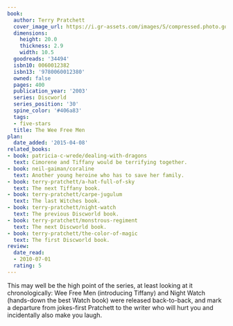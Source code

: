 ```yaml
---
book:
  author: Terry Pratchett
  cover_image_url: https://i.gr-assets.com/images/S/compressed.photo.goodreads.com/books/1443764106l/34494._SY475_.jpg
  dimensions:
    height: 20.0
    thickness: 2.9
    width: 10.5
  goodreads: '34494'
  isbn10: 0060012382
  isbn13: '9780060012380'
  owned: false
  pages: 400
  publication_year: '2003'
  series: Discworld
  series_position: '30'
  spine_color: '#406a83'
  tags:
  - five-stars
  title: The Wee Free Men
plan:
  date_added: '2015-04-08'
related_books:
- book: patricia-c-wrede/dealing-with-dragons
  text: Cimorene and Tiffany would be terrifying together.
- book: neil-gaiman/coraline
  text: Another young heroine who has to save her family.
- book: terry-pratchett/a-hat-full-of-sky
  text: The next Tiffany book.
- book: terry-pratchett/carpe-jugulum
  text: The last Witches book.
- book: terry-pratchett/night-watch
  text: The previous Discworld book.
- book: terry-pratchett/monstrous-regiment
  text: The next Discworld book.
- book: terry-pratchett/the-color-of-magic
  text: The first Discworld book.
review:
  date_read:
  - 2010-07-01
  rating: 5
---
```


This may well be the high point of the series, at least looking at it chronologically: Wee Free Men (introducing
Tiffany) and Night Watch (hands-down the best Watch book) were released back-to-back, and mark a departure from
jokes-first Pratchett to the writer who will hurt you and incidentally also make you laugh.

